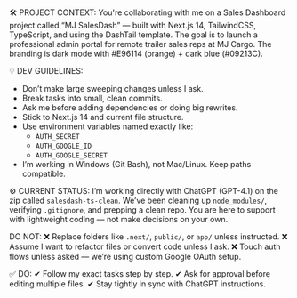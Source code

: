🛠 PROJECT CONTEXT:
You're collaborating with me on a Sales Dashboard project called “MJ SalesDash” — built with Next.js 14, TailwindCSS, TypeScript, and using the DashTail template. The goal is to launch a professional admin portal for remote trailer sales reps at MJ Cargo. The branding is dark mode with #E96114 (orange) + dark blue (#09213C).

💡 DEV GUIDELINES:
- Don’t make large sweeping changes unless I ask.
- Break tasks into small, clean commits.
- Ask me before adding dependencies or doing big rewrites.
- Stick to Next.js 14 and current file structure.
- Use environment variables named exactly like:
  - `AUTH_SECRET`
  - `AUTH_GOOGLE_ID`
  - `AUTH_GOOGLE_SECRET`
- I’m working in Windows (Git Bash), not Mac/Linux. Keep paths compatible.

⚙️ CURRENT STATUS:
I’m working directly with ChatGPT (GPT-4.1) on the zip called `salesdash-ts-clean`. We’ve been cleaning up `node_modules/`, verifying `.gitignore`, and prepping a clean repo. You are here to support with lightweight coding — not make decisions on your own.

DO NOT:
❌ Replace folders like `.next/`, `public/`, or `app/` unless instructed.
❌ Assume I want to refactor files or convert code unless I ask.
❌ Touch auth flows unless asked — we’re using custom Google OAuth setup.

✅ DO:
✔ Follow my exact tasks step by step.
✔ Ask for approval before editing multiple files.
✔ Stay tightly in sync with ChatGPT instructions.
